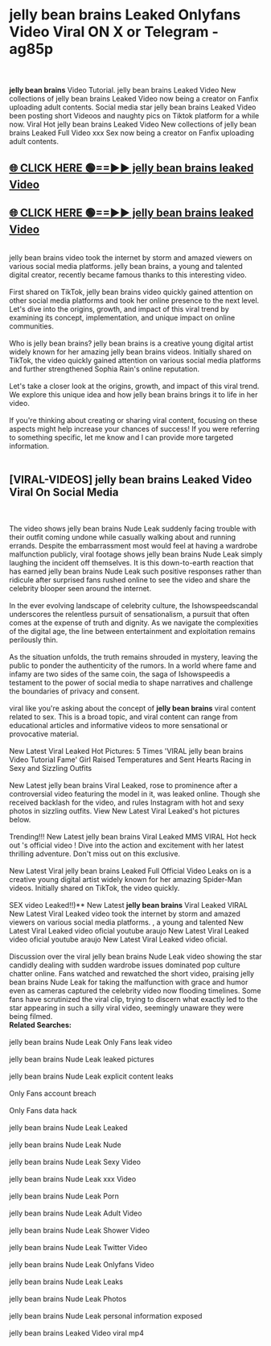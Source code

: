 <h1> jelly bean brains Leaked Onlyfans Video Viral ON X or Telegram - ag85p </h1>

# 
<br>
<strong>jelly bean brains</strong> Video Tutorial. jelly bean brains Leaked Video New collections of  jelly bean brains Leaked Video now being a creator on Fanfix uploading adult contents. Social media star jelly bean brains Leaked Video been posting short Videoos and naughty pics on Tiktok platform for a while now. Viral Hot jelly bean brains Leaked Video New collections of jelly bean brains Leaked Full Video xxx Sex now being a creator on Fanfix uploading adult contents.
<br>

## [🌐 CLICK HERE 🟢==►► jelly bean brains leaked Video ](https://onlyclips.site?title=jelly_bean_brains&ref=git)


## [🌐 CLICK HERE 🟢==►► jelly bean brains leaked Video ](https://onlyclips.site?title=jelly_bean_brains&ref=git)

<br>
jelly bean brains video took the internet by storm and amazed viewers on various social media platforms. jelly bean brains, a young and talented digital creator, recently became famous thanks to this interesting video.
<br><br>
First shared on TikTok, jelly bean brains video quickly gained attention on other social media platforms and took her online presence to the next level. Let's dive into the origins, growth, and impact of this viral trend by examining its concept, implementation, and unique impact on online communities.
<br><br>
Who is jelly bean brains? jelly bean brains is a creative young digital artist widely known for her amazing jelly bean brains videos. Initially shared on TikTok, the video quickly gained attention on various social media platforms and further strengthened Sophia Rain's online reputation.
<br><br>
Let's take a closer look at the origins, growth, and impact of this viral trend. We explore this unique idea and how jelly bean brains brings it to life in her video.
<br><br>
If you're thinking about creating or sharing viral content, focusing on these aspects might help increase your chances of success! If you were referring to something specific, let me know and I can provide more targeted information.
<br><br>
<h2>[VIRAL-VIDEOS] jelly bean brains Leaked Video Viral On Social Media</h2>
<br><br>
The video shows jelly bean brains Nude Leak suddenly facing trouble with their outfit coming undone while casually walking about and running errands. Despite the embarrassment most would feel at having a wardrobe malfunction publicly, viral footage shows jelly bean brains Nude Leak simply laughing the incident off themselves. It is this down-to-earth reaction that has earned jelly bean brains Nude Leak such positive responses rather than ridicule after surprised fans rushed online to see the video and share the celebrity blooper seen around the internet.
<br><br>
In the ever evolving landscape of celebrity culture, the Ishowspeedscandal underscores the relentless pursuit of sensationalism, a pursuit that often comes at the expense of truth and dignity. As we navigate the complexities of the digital age, the line between entertainment and exploitation remains perilously thin.
<br><br>
As the situation unfolds, the truth remains shrouded in mystery, leaving the public to ponder the authenticity of the rumors. In a world where fame and infamy are two sides of the same coin, the saga of Ishowspeedis a testament to the power of social media to shape narratives and challenge the boundaries of privacy and consent.
<br><br>
viral like you're asking about the concept of <strong>jelly bean brains</strong> viral content related to sex. This is a broad topic, and viral content can range from educational articles and informative videos to more sensational or provocative material.
<br><br>
New Latest Viral Leaked Hot Pictures: 5 Times 'VIRAL jelly bean brains Video Tutorial Fame' Girl Raised Temperatures and Sent Hearts Racing in Sexy and Sizzling Outfits
<br><br>
New Latest jelly bean brains Viral Leaked, rose to prominence after a controversial video featuring the model in it, was leaked online. Though she received backlash for the video, and rules Instagram with hot and sexy photos in sizzling outfits. View New Latest Viral Leaked's hot pictures below.
<br><br>
Trending!!! New Latest jelly bean brains Viral Leaked MMS VIRAL Hot heck out 's official video ! Dive into the action and excitement with her latest thrilling adventure. Don't miss out on this exclusive.
<br><br>
New Latest Viral jelly bean brains Leaked Full Official Video Leaks on  is a creative young digital artist widely known for her amazing Spider-Man videos. Initially shared on TikTok, the video quickly.
<br><br>
SEX video Leaked!!)** New Latest <strong>jelly bean brains</strong> Viral Leaked VIRAL New Latest Viral Leaked video took the internet by storm and amazed viewers on various social media platforms. , a young and talented New Latest Viral Leaked video oficial youtube araujo New Latest Viral Leaked video oficial youtube araujo New Latest Viral Leaked video oficial.
<br><br>
Discussion over the viral jelly bean brains Nude Leak video showing the star candidly dealing with sudden wardrobe issues dominated pop culture chatter online. Fans watched and rewatched the short video, praising jelly bean brains Nude Leak for taking the malfunction with grace and humor even as cameras captured the celebrity video now flooding timelines. Some fans have scrutinized the viral clip, trying to discern what exactly led to the star appearing in such a silly viral video, seemingly unaware they were being filmed.
<br>
<strong>Related Searches:</strong>
<br><br>
jelly bean brains Nude Leak Only Fans leak video
<br><br>
jelly bean brains Nude Leak leaked pictures
<br><br>
jelly bean brains Nude Leak explicit content leaks
<br><br>
Only Fans account breach
<br><br>
Only Fans data hack
<br><br>
jelly bean brains Nude Leak Leaked
<br><br>
jelly bean brains Nude Leak Nude
<br><br>
jelly bean brains Nude Leak Sexy Video
<br><br>
jelly bean brains Nude Leak xxx Video
<br><br>
jelly bean brains Nude Leak Porn
<br><br>
jelly bean brains Nude Leak Adult Video
<br><br>
jelly bean brains Nude Leak Shower Video
<br><br>
jelly bean brains Nude Leak Twitter Video
<br><br>
jelly bean brains Nude Leak Onlyfans Video
<br><br>
jelly bean brains Nude Leak Leaks
<br><br>
jelly bean brains Nude Leak Photos
<br><br>
jelly bean brains Nude Leak personal information exposed
<br><br>
jelly bean brains Leaked Video viral mp4